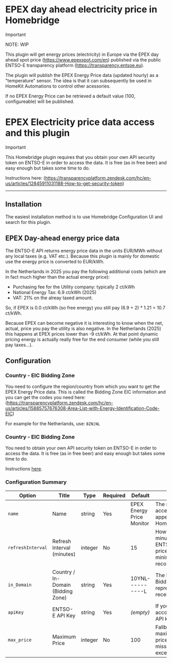 # EPEX day ahead electricity price in Homebridge

> [!IMPORTANT]
> NOTE: WIP

This plugin will get energy prices (electricity) in Europe via the EPEX day ahead spot price (https://www.epexspot.com/en) published via the public ENTSO-E transparency platform (https://transparency.entsoe.eu).

The plugin will publish the EPEX Energy Price data (updated hourly) as a "temperature" sensor. The idea is that it can subsequently be used in HomeKit Automations to control other acessories.

If no EPEX Energy Price can be retrieved a default value (100, configureable) will be published.

# EPEX Electricity price data access and this plugin

> [!IMPORTANT]
> This Homebridge plugin requires that you obtain your own API security token on ENTSO-E in order to access the data. It is free (as in free beer) and easy enough but takes some time to do.
>
>Instructions here: (https://transparencyplatform.zendesk.com/hc/en-us/articles/12845911031188-How-to-get-security-token)

---

## Installation

The easiest installation method is to use Homebridge Configuration UI and search for this plugin.

## EPEX Day-ahead energy price data

The ENTSO-E API returns energy price data in the units EUR/MWh without any local taxes (e.g. VAT etc.). Because this plugin is mainly for domestic use the energy price is converted to EUR/kWh.

In the Netherlands in 2025 you pay the following additional costs (which are in fact much higher than the actual energy price):
* Purchasing fee for the Utility company: typically 2 ct/kWh
* National Energy Tax: 6.9 ct/kWh (2025)
* VAT: 21% on the alreay taxed amount.

So, if EPEX is 0.0 ct/kWh (so free energy) you still pay (6.9 + 2) * 1.21 = 10.7 ct/kWh.

Because EPEX can become negative it is interesting to know when the net, actual, price you pay the utility is also negative. In the Netherlands (2025) this happens at EPEX prices lower than -9 ct/kWh. At that point dynamic pricing energy is actually really free for the end consumer (while you still pay taxes...).

## Configuration

### Country - EIC Bidding Zone
You need to configure the region/country from which you want to get the EPEX Energy Price data. This is called the Bidding Zone EIC information and you can get the codes you need here: (https://transparencyplatform.zendesk.com/hc/en-us/articles/15885757676308-Area-List-with-Energy-Identification-Code-EIC)

For example for the Netherlands, use: `BZN|NL`

### Country - EIC Bidding Zone

You need to obtain your own API security token on ENTSO-E in order to access the data. It is free (as in free beer) and easy enough but takes some time to do.

Instructions [here](https://transparencyplatform.zendesk.com/hc/en-us/articles/12845911031188-How-to-get-security-token).

### Configuration Summary

| **Option**       | **Title**                                | **Type**   | **Required** | **Default**                  | **Description**                                                                                     |
|------------------|------------------------------------------|------------|--------------|------------------------------|-----------------------------------------------------------------------------------------------------|
| `name`           | Name                                     | string     | Yes          | EPEX Energy Price Monitor    | The name of your accessory as it will appear in Homebridge/HomeKit.                                 |
| `refreshInterval`| Refresh Interval (minutes)               | integer    | No           | 15                           | How often (in minutes) to poll ENTSO-E for updated price data. The minimum recommended is **15**.   |
| `in_Domain`      | Country / In-Domain (Bidding Zone)       | string     | Yes           | 10YNL----------L             | The ENTSO-E Bidding Zone Code representing the receiving energy area.                               |
| `apiKey`         | ENTSO-E API Key                          | string     | Yes           | *(empty)*                    | If your ENTSO-E account requires an API key, enter it here.                                         |
| `max_price`      | Maximum Price                            | integer    | No           | 100                          | Fallback for the maximum energy price if data is missing. Cannot exceed **100**.                    |